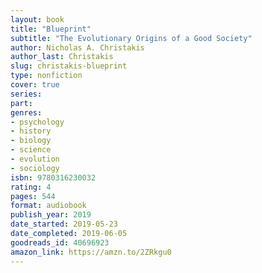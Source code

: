 ```yaml
---
layout: book
title: "Blueprint"
subtitle: "The Evolutionary Origins of a Good Society"
author: Nicholas A. Christakis
author_last: Christakis
slug: christakis-blueprint
type: nonfiction
cover: true
series: 
part: 
genres:
- psychology
- history
- biology
- science
- evolution
- sociology
isbn: 9780316230032
rating: 4
pages: 544
format: audiobook
publish_year: 2019
date_started: 2019-05-23
date_completed: 2019-06-05
goodreads_id: 40696923
amazon_link: https://amzn.to/2ZRkgu0
---
```

